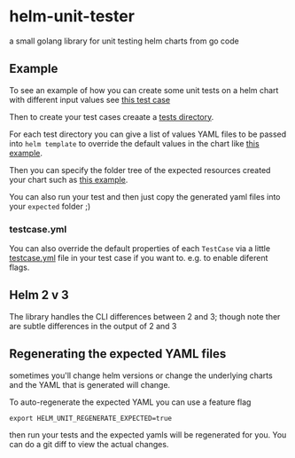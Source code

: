 # helm-unit-tester

a small golang library for unit testing helm charts from go code

## Example

To see an example of how you can create some unit tests on a helm chart with different input values see [this test case](pkg/asserts_test.go#L11-L14)

Then to create your test cases creaate a [tests directory](pkg/test_data/tests). 

For each test directory you can give a list of values YAML files to be passed into `helm template` to override the default values in the chart like [this example](pkg/test_data/tests/knative/values).

Then you can specify the folder tree of the expected resources created your chart such as [this example](pkg/test_data/tests/default/expected/apps/v1/Deployment).

You can also run your test and then just copy the generated yaml files into your `expected` folder ;)

### testcase.yml

You can also override the default properties of each `TestCase` via a little [testcase.yml](pkg/test_data/tests/missing-resource/testcase.yml) file in your test case if you want to. e.g. to enable diferent flags.

## Helm 2 v 3

The library handles the CLI differences between 2 and 3; though note ther are subtle differences in the output of 2 and 3

## Regenerating the expected YAML files

sometimes you'll change helm versions or change the underlying charts and the YAML that is generated will change.

To auto-regenerate the expected YAML you can use a feature flag

``` 
export HELM_UNIT_REGENERATE_EXPECTED=true
```

then run your tests and the expected yamls will be regenerated for you. You can do a git diff to view the actual changes.
